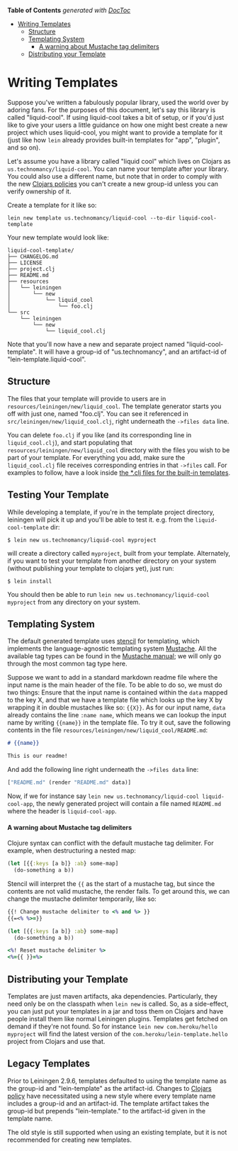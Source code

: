 <!-- START doctoc generated TOC please keep comment here to allow auto update -->
<!-- DON'T EDIT THIS SECTION, INSTEAD RE-RUN doctoc TO UPDATE -->
**Table of Contents**  *generated with [DocToc](https://github.com/thlorenz/doctoc)*

- [Writing Templates](#writing-templates)
  - [Structure](#structure)
  - [Templating System](#templating-system)
      - [A warning about Mustache tag delimiters](#a-warning-about-mustache-tag-delimiters)
  - [Distributing your Template](#distributing-your-template)

<!-- END doctoc generated TOC please keep comment here to allow auto update -->

# Writing Templates

Suppose you've written a fabulously popular library, used the world
over by adoring fans. For the purposes of this document, let's say
this library is called "liquid-cool". If using liquid-cool takes a bit
of setup, or if you'd just like to give your users a little guidance
on how one might best create a new project which uses liquid-cool, you
might want to provide a template for it (just like how `lein` already
provides built-in templates for "app", "plugin", and so on).

Let's assume you have a library called "liquid cool" which lives on
Clojars as `us.technomancy/liquid-cool`. You can name your template
after your library. You could also use a different name, but note that
in order to comply with the new [Clojars
policies](https://github.com/clojars/clojars-web/wiki/Verified-Group-Names)
you can't create a new group-id unless you can verify ownership of it.

Create a template for it like so:

    lein new template us.technomancy/liquid-cool --to-dir liquid-cool-template

Your new template would look like:

    liquid-cool-template/
    ├── CHANGELOG.md
    ├── LICENSE
    ├── project.clj
    ├── README.md
    ├── resources
    │   └── leiningen
    │       └── new
    │           └── liquid_cool
    │               └── foo.clj
    └── src
        └── leiningen
            └── new
                └── liquid_cool.clj

Note that you'll now have a new and separate project named
"liquid-cool-template". It will have a group-id of "us.technomancy", and
an artifact-id of "lein-template.liquid-cool".

## Structure

The files that your template will provide to users are in
`resources/leiningen/new/liquid_cool`. The template generator
starts you off with just one, named "foo.clj". You can see it referenced in
`src/leiningen/new/liquid_cool.clj`, right underneath the
`->files data` line.

You can delete `foo.clj` if you like (and its corresponding line in
`liquid_cool.clj`), and start populating that
`resources/leiningen/new/liquid_cool` directory with the files
you wish to be part of your template. For everything you add, make sure the
`liquid_cool.clj` file receives corresponding entries in that `->files`
call. For examples to follow, have a look inside [the \*.clj files for the
built-in
templates](https://codeberg.org/leiningen/leiningen/tree/stable/resources/leiningen/new).

## Testing Your Template

While developing a template, if you're in the template project directory, 
leiningen will pick it up and you'll be able to test it.  e.g. from the
`liquid-cool-template` dir:

    $ lein new us.technomancy/liquid-cool myproject

will create a directory called `myproject`, built from your template.
Alternately, if you want to test your template from another directory on
your system (without publishing your template to clojars yet), just run:

    $ lein install

You should then be able to run `lein new us.technomancy/liquid-cool myproject`
from any directory on your system.

## Templating System

The default generated template uses [stencil][] for templating, which implements the
language-agnostic templating system [Mustache][]. All the available tag types
can be found in the [Mustache manual][mustache-manual]; we will only go through
the most common tag type here.

Suppose we want to add in a standard markdown readme file where the input name
is the main header of the file. To be able to do so, we must do two things:
Ensure that the input name is contained within the `data` mapped to the key X,
and that we have a template file which looks up the key X by wrapping it in
double mustaches like so: `{{X}}`. As for our input name, `data` already
contains the line `:name name`, which means we can lookup the input name by
writing `{{name}}` in the template file. To try it out, save the following
contents in the file `resources/leiningen/new/liquid_cool/README.md`:

```markdown
# {{name}}

This is our readme!
```

And add the following line right underneath the `->files data` line:

```clj
["README.md" (render "README.md" data)]
```

Now, if we for instance say `lein new us.technomancy/liquid-cool
liquid-cool-app`, the newly generated project will contain a file named
`README.md` where the header is `liquid-cool-app`.

[stencil]: https://github.com/davidsantiago/stencil
[Mustache]: https://mustache.github.io/
[mustache-manual]: https://mustache.github.io/mustache.5.html

#### A warning about Mustache tag delimiters
Clojure syntax can conflict with the default mustache tag delimiter. For 
example, when destructuring a nested map:

```clj
(let [{{:keys [a b]} :ab} some-map]
  (do-something a b))
```

Stencil will interpret the `{{` as the start of a mustache tag, but since the
contents are not valid mustache, the render fails. To get around this, we can 
change the mustache delimiter temporarily, like so:

```clj
{{! Change mustache delimiter to <% and %> }}
{{=<% %>=}}

(let [{{:keys [a b]} :ab} some-map]
  (do-something a b))

<%! Reset mustache delimiter %>
<%={{ }}=%>
```

## Distributing your Template

Templates are just maven artifacts, aka dependencies. Particularly,
they need only be on the classpath when `lein new` is called. So, as a
side-effect, you can just put your templates in a jar and toss them on
Clojars and have people install them like normal Leiningen
plugins. Templates get fetched on demand if they're not found. So
for instance `lein new com.heroku/hello myproject` will find the
latest version of the `com.heroku/lein-template.hello` project from
Clojars and use that.

## Legacy Templates

Prior to Leiningen 2.9.6, templates defaulted to using the template
name as the group-id and "lein-template" as the artifact-id. Changes
to [Clojars policy](https://github.com/clojars/clojars-web/wiki/Verified-Group-Names)
have necessitated using a new style where every template name includes
a group-id and an artifact-id. The template artifact takes the
group-id but prepends "lein-template." to the artifact-id given in the
template name.

The old style is still supported when using an existing template, but it is not
recommended for creating new templates.
